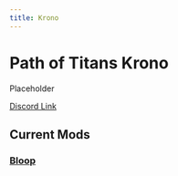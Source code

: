 ```yaml
---
title: Krono
---
```


# Path of Titans Krono

Placeholder

[Discord Link](#)

## Current Mods

### [Bloop](./Path-of-Titans-Bloop)
